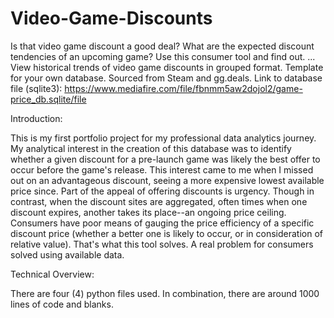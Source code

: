 # Video-Game-Discounts
Is that video game discount a good deal? What are the expected discount tendencies of an upcoming game? Use this consumer tool and find out. ...
View historical trends of video game discounts in grouped format. Template for your own database. Sourced from Steam and gg.deals.
Link to database file (sqlite3): https://www.mediafire.com/file/fbnmm5aw2dojol2/game-price_db.sqlite/file

Introduction:

This is my first portfolio project for my professional data analytics journey. My analytical interest in the creation of this database was to
  identify whether a given discount for a pre-launch game was likely the best offer to occur before the game's release. This interest came to me when I missed
  out on an advantageous discount, seeing a more expensive lowest available price since. Part of the appeal of offering discounts is urgency. Though in contrast,
  when the discount sites are aggregated, often times when one discount expires, another takes its place--an ongoing price ceiling. Consumers
  have poor means of gauging the price efficiency of a specific discount price (whether a better one is likely to occur, or in consideration of relative value).
  That's what this tool solves. A real problem for consumers solved using available data.
  
  Technical Overview:
  
  There are four (4) python files used. In combination, there are around 1000 lines of code and blanks.
